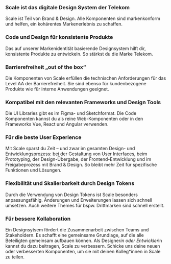 <br/>

### Scale ist das digitale Design System der Telekom

Scale ist Teil von Brand & Design. Alle Komponenten sind markenkonform und helfen, ein kohärentes Markenerlebnis zu schaffen.

### Code und Design für konsistente Produkte

Das auf unserer Markenidentität basierende Designsystem hilft dir, konsistente Produkte zu entwickeln. So stärkst du die Marke Telekom.

### Barrierefreiheit „out of the box“

Die Komponenten von Scale erfüllen die technischen Anforderungen für das Level AA der Barrierefreiheit. Sie sind ebenso für kundenbezogene Produkte wie für interne Anwendungen geeignet.

### Kompatibel mit den relevanten Frameworks und Design Tools

Die UI Libraries gibt es im Figma- und Sketchformat. Die Code Komponenten kannst du als reine Web-Komponenten oder in den Frameworks Vue, React und Angular verwenden.

### Für die beste User Experience

Mit Scale sparst du Zeit – und zwar im gesamten Design- und Entwicklungsprozess: bei der Gestaltung von User Interfaces, beim Prototyping, der Design-Übergabe, der Frontend-Entwicklung und im Freigabeprozess mit Brand & Design. So bleibt mehr Zeit für spezifische Funktionen und Lösungen.

### Flexibilität und Skalierbarkeit durch Design Tokens

Durch die Verwendung von Design Tokens ist Scale besonders anpassungsfähig. Änderungen und Erweiterungen lassen sich schnell umsetzen. Auch weitere Themes für bspw. Drittmarken sind schnell erstellt.

### Für bessere Kollaboration

Ein Designsytsem fördert die Zusammenarbeit zwischen Teams und Stakeholdern. Es schafft eine gemeinsame Grundlage, auf die alle Beteiligten gemeinsam aufbauen können. Als Designer*in oder Entwickler*in kannst du dazu beitragen, Scale zu verbessern. Schicke uns deine neuen oder verbesserten Komponenten, um sie mit deinen Kolleg\*innen in Scale zu teilen.
